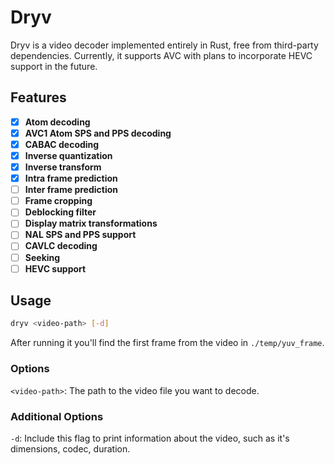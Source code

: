 # Dryv

Dryv is a video decoder implemented entirely in Rust, free from third-party dependencies. Currently, it supports AVC with plans to incorporate HEVC support in the future.

## Features

- [x] **Atom decoding**
- [x] **AVC1 Atom SPS and PPS decoding**
- [x] **CABAC decoding**
- [x] **Inverse quantization**
- [x] **Inverse transform**
- [x] **Intra frame prediction**
- [ ] **Inter frame prediction**
- [ ] **Frame cropping**
- [ ] **Deblocking filter**
- [ ] **Display matrix transformations**
- [ ] **NAL SPS and PPS support**
- [ ] **CAVLC decoding**
- [ ] **Seeking**
- [ ] **HEVC support**

## Usage


```bash
dryv <video-path> [-d]
```

After running it you'll find the first frame from the video in `./temp/yuv_frame`.

### Options

  `<video-path>`: The path to the video file you want to decode.

### Additional Options

  `-d`: Include this flag to print information about the video, such as it's dimensions, codec, duration.
